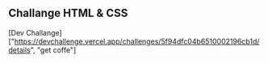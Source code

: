 ## Challange HTML & CSS

[Dev Challange]["https://devchallenge.vercel.app/challenges/5f94dfc04b6510002196cb1d/details", "get coffe"]